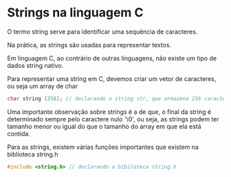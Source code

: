 # Strings na linguagem C

O termo string serve para identificar uma sequência de caracteres.

Na prática, as strings são usadas para representar textos.

Em linguagem C, ao contrário de outras linguagens, não existe um tipo de dados string nativo.

Para representar uma string em C, devemos criar um vetor de caracteres, ou seja um array de char


```c
char string [256]; // declarando a string str, que armazena 256 caracteres no máximo
```
Uma importante observação sobre strings é a de que, o final da string é determinado sempre pelo caractere nulo '\0', ou seja,
as strings podem ter tamanho menor ou igual do que o tamanho do array em que ela está contida.

Para as strings, existem várias funções importantes que existem na biblioteca string.h

```c
#include <string.h> // declarando a bibiloteca string.h
```
